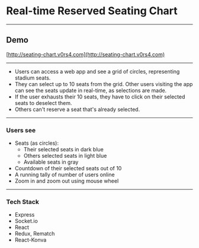 # Real-time Reserved Seating Chart

---

## Demo

[http://seating-chart.v0rs4.com](http://seating-chart.v0rs4.com)

---

- Users can access a web app and see a grid of circles, representing stadium seats.
- They can select up to 10 seats from the grid. Other users visiting the app can see the seats update in real-time, as selections are made. 
- If the user exhausts their 10 seats, they have to click on their selected seats to deselect them. 
- Others can't reserve a seat that's already selected.

---

### Users see
* Seats (as circles):
    * Their selected seats in dark blue
    * Others selected seats in light blue
    * Available seats in gray
* Countdown of their selected seats out of 10
* A running tally of number of users online
* Zoom in and zoom out using mouse wheel

---

### Tech Stack

* Express
* Socket.io
* React
* Redux, Rematch
* React-Konva